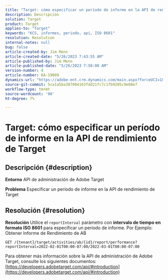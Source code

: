 ```yaml
---
title: "Target: cómo especificar un período de informe en la API de rendimiento de Target"
description: Descripción
solution: Target
product: Target
applies-to: "Target"
keywords: "KCS, informes, periodo, api, ISO 8601"
resolution: Resolution
internal-notes: null
bug: false
article-created-by: Jim Menn
article-created-date: "5/26/2023 7:43:55 AM"
article-published-by: Jim Menn
article-published-date: "5/26/2023 7:50:00 AM"
version-number: 4
article-number: KA-19009
dynamics-url: "https://adobe-ent.crm.dynamics.com/main.aspx?forceUCI=1&pagetype=entityrecord&etn=knowledgearticle&id=1fa2f70f-99fb-ed11-8849-6045bd006e5a"
source-git-commit: 5ca1a5ba387004163fdd21fc7c1fb9205c9e08e7
workflow-type: tm+mt
source-wordcount: '90'
ht-degree: 7%

---
```


# Target: cómo especificar un período de informe en la API de rendimiento de Target

## Descripción {#description}


<b>Entorno</b>
API de administración de Adobe Target

<b>Problema</b>
Especificar un período de informe en la API de rendimiento de Target


## Resolución {#resolution}


<b>Resolución</b>
Utilice el `reportInterval` parámetro con <b>intervalo de tiempo en formato ISO 8601</b> para especificar un período de informe.
Por Ejemplo: Obtener Informe de Rendimiento de AB

`GET /{tenant}/target/activities/ab/{id}/report/performance?reportInterval=2022-02-01T00:00-07:00/2022-03-01T00:00-07:00`

Para obtener más información sobre la API de administración de Adobe Target, consulte los siguientes documentos:
[https://developers.adobetarget.com/api/#introduction](https://developers.adobetarget.com/api/#introduction)
